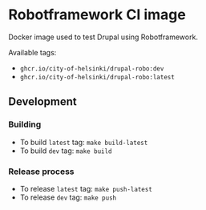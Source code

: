 # Robotframework CI image

Docker image used to test Drupal using Robotframework.

Available tags:

- `ghcr.io/city-of-helsinki/drupal-robo:dev`
- `ghcr.io/city-of-helsinki/drupal-robo:latest`

## Development

### Building

- To build `latest` tag: `make build-latest`
- To build `dev` tag: `make build`

### Release process

- To release `latest` tag: `make push-latest`
- To release `dev` tag: `make push`
